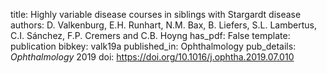 title: Highly variable disease courses in siblings with Stargardt disease
authors: D. Valkenburg, E.H. Runhart, N.M. Bax, B. Liefers, S.L. Lambertus, C.I. Sánchez, F.P. Cremers and C.B. Hoyng
has_pdf: False
template: publication
bibkey: valk19a
published_in: Ophthalmology
pub_details: <i>Ophthalmology</i> 2019
doi: https://doi.org/10.1016/j.ophtha.2019.07.010
